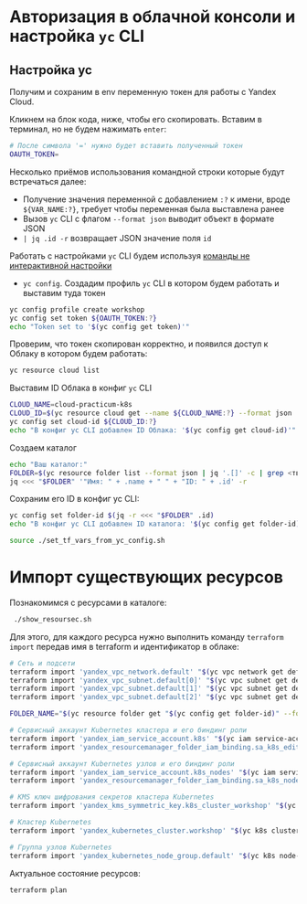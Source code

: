 # Авторизация в облачной консоли и настройка `yc` CLI

## Настройка yc

Получим и сохраним в env переменную токен для работы с Yandex Cloud.

Кликнем на блок кода, ниже, чтобы его скопировать. Вставим в терминал, но не будем нажимать `enter`:
```bash
# После символа '=' нужно будет вставить полученный токен
OAUTH_TOKEN=
```

Несколько приёмов использования командной строки которые будут встречаться далее:
* Получение значения переменной с добавлением `:?` к имени, вроде `${VAR_NAME:?}`, требует чтобы переменная была
  выставлена ранее
* Вызов `yc` CLI с флагом `--format json` выводит объект в формате JSON
* `| jq .id -r` возвращает JSON значение поля `id`

Работать с настройками `yc` CLI будем
используя [команды не интерактивной настройки](https://cloud.yandex.ru/docs/cli/cli-ref/managed-yc/config/)
- `yc config`. Создадим профиль `yc` CLI в котором будем работать и выставим туда токен
```bash
yc config profile create workshop
yc config set token ${OAUTH_TOKEN:?}
echo "Token set to '$(yc config get token)'"
```

Проверим, что токен скопирован корректно, и появился доступ к Облаку в котором будем работать:
```bash
yc resource cloud list
```

Выставим ID Облака в конфиг `yc` CLI
```bash
CLOUD_NAME=cloud-practicum-k8s
CLOUD_ID=$(yc resource cloud get --name ${CLOUD_NAME:?} --format json | jq .id -r)
yc config set cloud-id ${CLOUD_ID:?}
echo "В конфиг yc CLI добавлен ID Облака: '$(yc config get cloud-id)'"
```

Создаем каталог
```bash
echo "Ваш каталог:"
FOLDER=$(yc resource folder list --format json | jq '.[]' -c | grep <твоя папка>)
jq <<< "$FOLDER" '"Имя: " + .name + " " + "ID: " + .id' -r
```

Сохраним его ID в конфиг yc CLI:
```bash
yc config set folder-id $(jq -r <<< "$FOLDER" .id)
echo "В конфиг yc CLI добавлен ID каталога: '$(yc config get folder-id)'"
```

```bash
source ./set_tf_vars_from_yc_config.sh
```


# Импорт существующих ресурсов

Познакомимся с ресурсами в каталоге:
```bash
 ./show_resoursec.sh
```
Для этого, для каждого ресурса нужно выполнить команду `terraform import` передав имя в terraform и идентификатор в
облаке:
```bash
# Сеть и подсети
terraform import 'yandex_vpc_network.default' "$(yc vpc network get default --format json | jq .id -r)"
terraform import 'yandex_vpc_subnet.default[0]' "$(yc vpc subnet get default-a --format json | jq .id -r)"
terraform import 'yandex_vpc_subnet.default[1]' "$(yc vpc subnet get default-b --format json | jq .id -r)"
terraform import 'yandex_vpc_subnet.default[2]' "$(yc vpc subnet get default-c --format json | jq .id -r)"

FOLDER_NAME="$(yc resource folder get "$(yc config get folder-id)" --format json | jq .name -r)"

# Сервисный аккаунт Kubernetes кластера и его биндинг роли
terraform import 'yandex_iam_service_account.k8s' "$(yc iam service-account get "${FOLDER_NAME:?}-k8s" --format json | jq .id -r)"
terraform import 'yandex_resourcemanager_folder_iam_binding.sa_k8s_editor' "$(yc config get folder-id) editor"

# Сервисный аккаунт Kubernetes узлов и его биндинг роли
terraform import 'yandex_iam_service_account.k8s_nodes' "$(yc iam service-account get "${FOLDER_NAME:?}-k8s-nodes" --format json | jq .id -r)"
terraform import 'yandex_resourcemanager_folder_iam_binding.sa_k8s_nodes_image_puller' "$(yc config get folder-id) container-registry.images.puller"

# KMS ключ шифрования секретов кластера Kubernetes
terraform import 'yandex_kms_symmetric_key.k8s_cluster_workshop' "$(yc kms symmetric-key --name k8s-cluster-workshop get --format json | jq .id -r)"

# Кластер Kubernetes
terraform import 'yandex_kubernetes_cluster.workshop' "$(yc k8s cluster get workshop --format json | jq .id -r)"

# Группа узлов Kubernetes
terraform import 'yandex_kubernetes_node_group.default' "$(yc k8s node-group get default --format json | jq .id -r)"
```

Актуальное состояние ресурсов:
```bash
terraform plan
```



